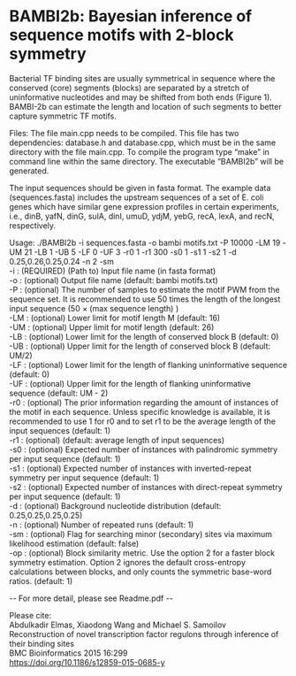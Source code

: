 # BAMBI2b: Bayesian inference of sequence motifs with 2-block symmetry<br/>

Bacterial TF binding sites are usually symmetrical in sequence where the conserved (core) segments (blocks) are separated by a stretch of uninformative nucleotides and may be shifted from both ends (Figure 1). BAMBI-2b can estimate the length and location of such segments to better capture symmetric TF motifs.<br/>

Files: The file main.cpp needs to be compiled. This file has two dependencies: database.h and database.cpp, which must be in the same directory with the file main.cpp. To compile the program type “make” in command line within the same directory. The executable “BAMBI2b” will be generated.<br/>

The input sequences should be given in fasta format. The example data (sequences.fasta) includes the upstream sequences of a set of E. coli genes which have similar gene expression profiles in certain experiments, i.e., dinB, yafN, dinG, sulA, dinI, umuD, ydjM, yebG, recA, lexA, and recN, respectively.<br/>

Usage: ./BAMBI2b -i sequences.fasta -o bambi motifs.txt -P 10000 -LM 19 -UM 21 -LB 1 -UB 5 -LF 0 -UF 3 -r0 1 -r1 300 -s0 1 -s1 1 -s2 1 -d 0.25,0.26,0.25,0.24 -n 2 -sm<br/>
-i : (REQUIRED) (Path to) Input file name (in fasta format)<br/>
-o : (optional) Output file name (default: bambi motifs.txt)<br/>
-P : (optional) The number of samples to estimate the motif PWM from the
sequence set. It is recommended to use 50 times the length of the longest input
sequence (50 × (max sequence length) )<br/>
-LM : (optional) Lower limit for motif length M (default: 16)<br/>
-UM : (optional) Upper limit for motif length (default: 26)<br/>
-LB : (optional) Lower limit for the length of conserved block B (default: 0)<br/>
-UB : (optional) Upper limit for the length of conserved block B (default: UM/2)<br/>
-LF : (optional) Lower limit for the length of flanking uninformative sequence
(default: 0)<br/>
-UF : (optional) Upper limit for the length of flanking uninformative sequence
(default: UM - 2)<br/>
-r0 : (optional) The prior information regarding the amount of instances of
the motif in each sequence. Unless specific knowledge is available, it is recommended to use 1 for r0 and to set r1 to be the average length of the input sequences (default: 1)<br/>
-r1 : (optional) (default: average length of input sequences)<br/>
-s0 : (optional) Expected number of instances with palindromic symmetry per
input sequence (default: 1)<br/>
-s1 : (optional) Expected number of instances with inverted-repeat symmetry
per input sequence (default: 1)<br/>
-s2 : (optional) Expected number of instances with direct-repeat symmetry per
input sequence (default: 1)<br/>
-d : (optional) Background nucleotide distribution (default: 0.25,0.25,0.25,0.25)<br/> 
-n : (optional) Number of repeated runs (default: 1)<br/>
-sm : (optional) Flag for searching minor (secondary) sites via maximum likelihood estimation (default: false)<br/>
-op : (optional) Block similarity metric. Use the option 2 for a faster block symmetry estimation. Option 2 ignores the default cross-entropy calculations between blocks, and only counts the symmetric base-word ratios. (default: 1)

-- For more detail, please see Readme.pdf --<br/>

Please cite:<br/>
Abdulkadir Elmas, Xiaodong Wang and Michael S. Samoilov<br/>
Reconstruction of novel transcription factor regulons through inference of their binding sites<br/>
BMC Bioinformatics 2015 16:299 <br/>
https://doi.org/10.1186/s12859-015-0685-y
